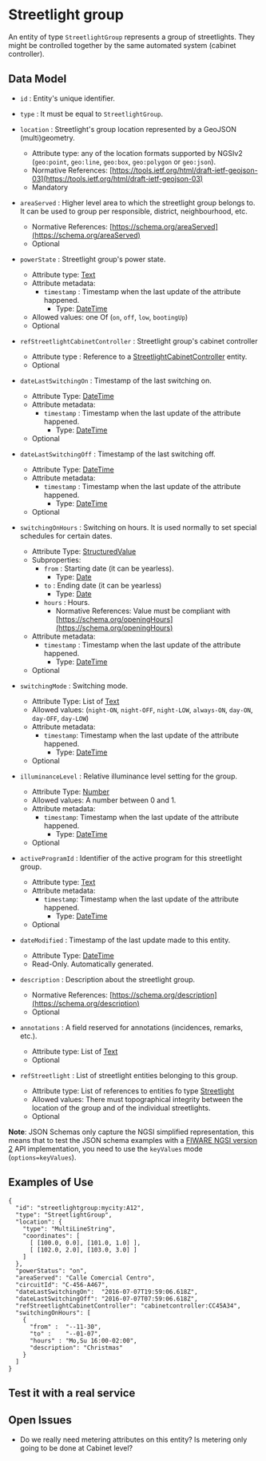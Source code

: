 # Streetlight group

An entity of type `StreetlightGroup` represents a group of streetlights. They might be controlled
together by the same automated system (cabinet controller). 

## Data Model

+ `id` : Entity's unique identifier. 

+ `type` : It must be equal to `StreetlightGroup`.

+ `location` : Streetlight's group location represented by a GeoJSON (multi)geometry. 
    + Attribute type: any of the location formats supported by NGSIv2 (`geo:point`, `geo:line`, `geo:box`, `geo:polygon` or `geo:json`).
    + Normative References: [https://tools.ietf.org/html/draft-ietf-geojson-03](https://tools.ietf.org/html/draft-ietf-geojson-03)
    + Mandatory
        
+ `areaServed` : Higher level area to which the streetlight group belongs to. It can be used to group per
responsible, district, neighbourhood, etc.
    + Normative References: [https://schema.org/areaServed](https://schema.org/areaServed)
    + Optional 
    
+ `powerState` : Streetlight group's power state.
    + Attribute type: [Text](http://schema.org/Text)
    + Attribute metadata:
        + `timestamp` : Timestamp when the last update of the attribute happened.
            + Type: [DateTime](http://schema.org/DateTime)
    + Allowed values: one Of (`on`, `off`, `low`, `bootingUp`)
    + Optional
    
+ `refStreetlightCabinetController` : Streetlight group's cabinet controller
    + Attribute type : Reference to a [StreetlightCabinetController](../../StreetlightCabinetController/doc/spec.md) entity.
    + Optional
    
+ `dateLastSwitchingOn` : Timestamp of the last switching on.
    + Attribute Type: [DateTime](http://schema.org/DateTime)
    + Attribute metadata:
        + `timestamp` : Timestamp when the last update of the attribute happened.
            + Type: [DateTime](http://schema.org/DateTime)
    + Optional

+ `dateLastSwitchingOff` : Timestamp of the last switching off.
    + Attribute Type: [DateTime](http://schema.org/DateTime)
    + Attribute metadata:
        + `timestamp` : Timestamp when the last update of the attribute happened.
            + Type: [DateTime](http://schema.org/DateTime)
    + Optional

+ `switchingOnHours` : Switching on hours. It is used normally to set special schedules for certain dates. 
    + Attribute Type: [StructuredValue](http://schema.org/StructuredValue)
    + Subproperties:
        + `from` : Starting date (it can be yearless). 
            + Type: [Date](https://schema.org/Date)
        + `to` : Ending date (it can be yearless)
            + Type: [Date](https://schema.org/Date)
        + `hours` : Hours. 
            + Normative References: Value must be compliant with [https://schema.org/openingHours](https://schema.org/openingHours)
    + Attribute metadata:
        + `timestamp` : Timestamp when the last update of the attribute happened.
            + Type: [DateTime](http://schema.org/DateTime)
    + Optional
        
+ `switchingMode` : Switching mode. 
    + Attribute Type: List of [Text](http://schema.org/Text)
    + Allowed values: (`night-ON`, `night-OFF`, `night-LOW`, `always-ON`, `day-ON`, `day-OFF`, `day-LOW`)
    + Attribute metadata:
        + `timestamp`: Timestamp when the last update of the attribute happened.
            + Type: [DateTime](http://schema.org/DateTime)
    + Optional
    
+ `illuminanceLevel` : Relative illuminance level setting for the group.
    + Attribute Type: [Number](http://schema.org/Number)
    + Allowed values: A number between 0 and 1.
    + Attribute metadata:
        + `timestamp`: Timestamp when the last update of the attribute happened.
            + Type: [DateTime](http://schema.org/DateTime)
    + Optional
        
+ `activeProgramId` : Identifier of the active program for this streetlight group.
    + Attribute type: [Text](https://schema.org/Text)
    + Attribute metadata:
        + `timestamp`: Timestamp when the last update of the attribute happened.
            + Type: [DateTime](http://schema.org/DateTime)
    + Optional 
    
+ `dateModified` : Timestamp of the last update made to this entity.
    + Attribute Type: [DateTime](http://schema.org/DateTime)
    + Read-Only. Automatically generated.
        
+ `description` : Description about the streetlight group. 
    + Normative References: [https://schema.org/description](https://schema.org/description)
    + Optional

+ `annotations` : A field reserved for annotations (incidences, remarks, etc.).
    + Attribute type: List of [Text](https://schema.org/Text)
    + Optional

+ `refStreetlight` : List of streetlight entities belonging to this group. 
    + Attribute type: List of references to entities fo type [Streetlight](../../Streetlight/doc/spec.md)
    + Allowed values: There must topographical integrity between the location of the group and of the individual streetlights.  
    + Optional

**Note**: JSON Schemas only capture the NGSI simplified representation, this means that to test the JSON schema examples with
a [FIWARE NGSI version 2](http://fiware.github.io/specifications/ngsiv2/stable) API implementation, you need to use the `keyValues`
mode (`options=keyValues`).

## Examples of Use

    {
      "id": "streetlightgroup:mycity:A12",
      "type": "StreetlightGroup",
      "location": {
        "type": "MultiLineString",
        "coordinates": [
          [ [100.0, 0.0], [101.0, 1.0] ],
          [ [102.0, 2.0], [103.0, 3.0] ]
        ]
      },
      "powerStatus": "on", 
      "areaServed": "Calle Comercial Centro",
      "circuitId": "C-456-A467",
      "dateLastSwitchingOn":  "2016-07-07T19:59:06.618Z",
      "dateLastSwitchingOff": "2016-07-07T07:59:06.618Z",
      "refStreetlightCabinetController": "cabinetcontroller:CC45A34",
      "switchingOnHours": [
        {
          "from" :  "--11-30",
          "to" :    "--01-07",
          "hours" : "Mo,Su 16:00-02:00",
          "description": "Christmas"
        }
      ]
    }

## Test it with a real service


## Open Issues

+ Do we really need metering attributes on this entity? Is metering only going to be done at Cabinet level? 
